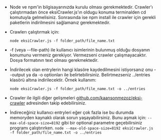 * Node ve npm'in bilgisayarınızda kurulu olması gerekmektedir. Crawler'ı çalıştırmadan önce eksiCrawler.js'ın oldugu konuma terminalden cd komutuyla gelmelisiniz. Sonrasında ise npm install ile crawler için gerekli paketlerin indirilmesini sağlamanız gerekmektedir.

* Crawlerı çalıştırmak için:
    
    `node eksiCrawler.js -f folder_path/file_name.txt`

* -f (veya --file-path) ile kullanıcı isimlerinin bulunmuş olduğu dosyanın konumunu vermeniz gerekiyor. Vermezseni crawler çalışmayacaktır. Dosya formatının text olması gerekmektedir.

* İndirilecek olan entrylerin hangi klasöre kaydedilmesini istiyorsanız onu --output ya da -o optionları ile belirtebilirsiniz. Belirtmezseniz ../entries klasörü altına indirilecektir. Örnek kullanım:
    
    `node eksiCrawler.js -f folder_path/file_name.txt -o ../entries`

* Crawler ile ilgili diğer gelişmeleri [github.com/kaansonmezoz/eksi-crawler](url) adresinden takip edebilirsiniz.

* İndireceğiniz kullanıcı entryleri eğer çok fazla ise bu durumda memoryden kaynaklı olarak sorun yaşayabilirsiniz. Bunu aşmak için:
    ` --max-old-space-size=8192 ` gibi bir optional parametre geçebilirsiniz programı çalıştırırken.
    `node --max-old-space-size=8192 eksiCrawler.js -f folder_path/file_name.txt -o ../entries`
